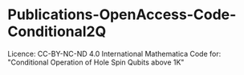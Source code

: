 # Publications-OpenAccess-Code-Conditional2Q
Licence: CC-BY-NC-ND 4.0 International
Mathematica Code for: "Conditional Operation of Hole Spin Qubits above 1K"
